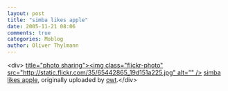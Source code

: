 ```yaml
---
layout: post
title: "simba likes apple"
date: 2005-11-21 08:06
comments: true
categories: Moblog
author: Oliver Thylmann
---
```



&lt;div&gt;	[ title=&quot;photo sharing&quot;&gt;&lt;img class=&quot;flickr-photo&quot; src=&quot;http://static.flickr.com/35/65442865_19d151a225.jpg&quot; alt=&quot;&quot; /&gt;](http://www.flickr.com/photos/oliver/65442865/)	[simba likes apple](http://www.flickr.com/photos/oliver/65442865/), originally uploaded by [owt](http://www.flickr.com/people/oliver/).&lt;/div&gt;					


